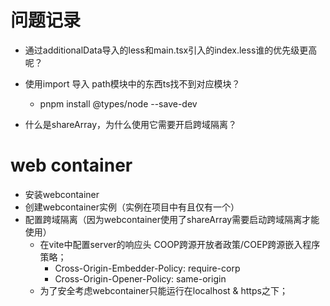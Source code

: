 <!--
 * @Author: lzy-Jerry
 * @Date: 2023-11-02 00:29:53
 * @LastEditors: lzy-Jerry
 * @LastEditTime: 2023-11-02 01:04:37
 * @Description:
-->

# 问题记录

- 通过additionalData导入的less和main.tsx引入的index.less谁的优先级更高呢？
- 使用import 导入 path模块中的东西ts找不到对应模块？

  - pnpm install @types/node --save-dev

- 什么是shareArray，为什么使用它需要开启跨域隔离？

# web container

- 安装webcontainer
- 创建webcontainer实例（实例在项目中有且仅有一个）
- 配置跨域隔离（因为webcontainer使用了shareArray需要启动跨域隔离才能使用）
  - 在vite中配置server的响应头 COOP跨源开放者政策/COEP跨源嵌入程序策略；
    - Cross-Origin-Embedder-Policy: require-corp
    - Cross-Origin-Opener-Policy: same-origin
  - 为了安全考虑webcontainer只能运行在localhost & https之下；
